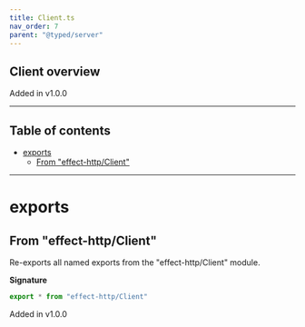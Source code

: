 ```yaml
---
title: Client.ts
nav_order: 7
parent: "@typed/server"
---
```


## Client overview

Added in v1.0.0

---

<h2 class="text-delta">Table of contents</h2>

- [exports](#exports)
  - [From "effect-http/Client"](#from-effect-httpclient)

---

# exports

## From "effect-http/Client"

Re-exports all named exports from the "effect-http/Client" module.

**Signature**

```ts
export * from "effect-http/Client"
```

Added in v1.0.0
